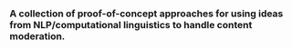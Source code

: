 ### A collection of proof-of-concept approaches for using ideas from NLP/computational linguistics to handle content moderation.
